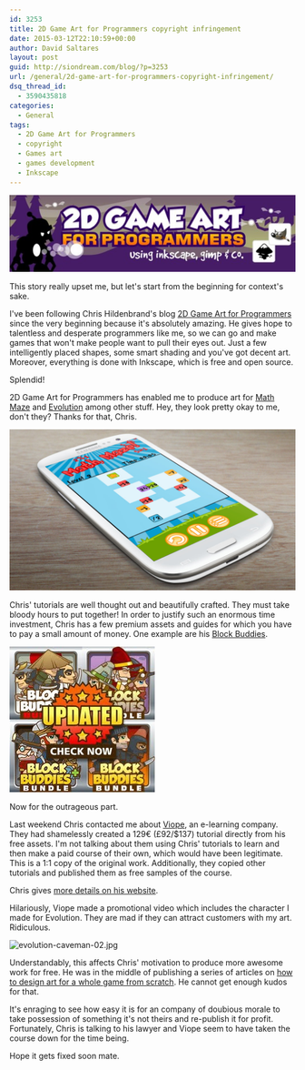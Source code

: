 ```yaml
---
id: 3253
title: 2D Game Art for Programmers copyright infringement
date: 2015-03-12T22:10:59+00:00
author: David Saltares
layout: post
guid: http://siondream.com/blog/?p=3253
url: /general/2d-game-art-for-programmers-copyright-infringement/
dsq_thread_id:
  - 3590435818
categories:
  - General
tags:
  - 2D Game Art for Programmers
  - copyright
  - Games art
  - games development
  - Inkscape
---
```


![2d-game-art-for-programmers.jpg](/img/wp/2d-game-art-for-programmers.jpg)

This story really upset me, but let's start from the beginning for context's sake.

I've been following Chris Hildenbrand's blog [2D Game Art for Programmers](http://2dgameartforprogrammers.blogspot.co.uk/) since the very beginning because it's absolutely amazing. He gives hope to talentless and desperate programmers like me, so we can go and make games that won't make people want to pull their eyes out. Just a few intelligently placed shapes, some smart shading and you've got decent art. Moreover, everything is done with Inkscape, which is free and open source.

Splendid!

2D Game Art for Programmers has enabled me to produce art for [Math Maze](/games/math-maze/) and [Evolution](/game-jams/evolution/) among other stuff. Hey, they look pretty okay to me, don't they? Thanks for that, Chris.

![math-maze-phone.jpg](/img/math-maze/math-maze-phone.jpg)

Chris' tutorials are well thought out and beautifully crafted. They must take bloody hours to put together! In order to justify such an enormous time investment, Chris has a few premium assets and guides for which you have to pay a small amount of money. One example are his [Block Buddies](http://2dblockbuddies.blogspot.co.uk/p/blockbuddies.html).

![BlockBuddies_sticker_update.jpg](/img/wp/BlockBuddies_sticker_update.jpg)

Now for the outrageous part.

Last weekend Chris contacted me about [Viope](https://www.viope.com/#!/), an e-learning company. They had shamelessly created a 129€ (£92/$137) tutorial directly from his free assets. I'm not talking about them using Chris' tutorials to learn and then make a paid course of their own, which would have been legitimate. This is a 1:1 copy of the original work. Additionally, they copied other tutorials and published them as free samples of the course.

Chris gives [more details on his website](http://2dgameartforprogrammers.blogspot.co.uk/2015/03/wtf-thank-you-very-much-viope.html).

Hilariously, Viope made a promotional video which includes the character I made for Evolution. They are mad if they can attract customers with my art. Ridiculous.

![evolution-caveman-02.jpg](/img/ld24/evolution-caveman-02.jpg)

Understandably, this affects Chris' motivation to produce more awesome work for free. He was in the middle of publishing a series of articles on [how to design art for a whole game from scratch](http://2dgameartforprogrammers.blogspot.co.uk/2015/03/complete-game-character-design.html). He cannot get enough kudos for that.

It's enraging to see how easy it is for an company of doubious morale to take possession of something it's not theirs and re-publish it for profit. Fortunately, Chris is talking to his lawyer and Viope seem to have taken the course down for the time being.

Hope it gets fixed soon mate.